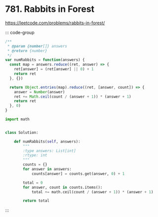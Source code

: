 # 781. Rabbits in Forest

https://leetcode.com/problems/rabbits-in-forest/

::: code-group

```js [JavaScript]
/**
 * @param {number[]} answers
 * @return {number}
 */
var numRabbits = function(answers) {
  const map = answers.reduce((ret, answer) => {
    ret[answer] = (ret[answer] || 0) + 1
    return ret
  }, {})

  return Object.entries(map).reduce((ret, [answer, count]) => {
    answer = Number(answer)
    ret += Math.ceil(count / (answer + 1)) * (answer + 1)
    return ret
  }, 0)
}
```

```py [Python]
import math


class Solution:

    def numRabbits(self, answers):
        """
        :type answers: List[int]
        :rtype: int
        """
        counts = {}
        for answer in answers:
            counts[answer] = counts.get(answer, 0) + 1

        total = 0
        for answer, count in counts.items():
            total += math.ceil(count / (answer + 1)) * (answer + 1)

        return total
```

:::
